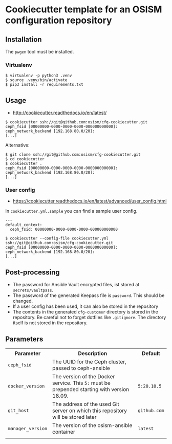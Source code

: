# Cookiecutter template for an OSISM configuration repository

## Installation

The `pwgen` tool must be installed.

### Virtualenv

```
$ virtualenv -p python3 .venv
$ source .venv/bin/activate
$ pip3 install -r requirements.txt
```


## Usage

* http://cookiecutter.readthedocs.io/en/latest/

```
$ cookiecutter ssh://git@github.com:osism/cfg-cookiecutter.git
ceph_fsid [00000000-0000-0000-0000-000000000000]:
ceph_network_backend [192.168.80.0/20]:
[...]
```

Alternative:

```
$ git clone ssh://git@github.com:osism/cfg-cookiecutter.git
$ cd cookiecutter
$ cookiecutter .
ceph_fsid [00000000-0000-0000-0000-000000000000]:
ceph_network_backend [192.168.80.0/20]:
[...]
```

### User config

* https://cookiecutter.readthedocs.io/en/latest/advanced/user_config.html

In ``cookiecutter.yml.sample`` you can find a sample user config.

```
---
default_context:
  ceph_fsid: 00000000-0000-0000-0000-000000000000
```

```
$ cookiecutter --config-file cookiecutter.yml ssh://git@github.com:osism/cfg-cookiecutter.git
ceph_fsid [00000000-0000-0000-0000-000000000000]:
ceph_network_backend [192.168.80.0/20]:
[...]
```

## Post-processing

* The password for Ansible Vault encrypted files, ist stored at ``secrets/vaultpass``.
* The password of the generated Keepass file is ``password``. This should be changed.
* If a user config has been used, it can also be stored in the repository
* The contents in the generated ``cfg-customer`` directory is stored in the repository.
  Be careful not to forget dotfiles like ``.gitignore``. The directory itself is not
  stored in the repository.

## Parameters

<table>
  <tr>
    <th>Parameter</th>
    <th>Description</th>
    <th>Default</th>
  </tr>
  <tr>
    <td><code>ceph_fsid</code></td>
    <td>The UUID for the Ceph cluster, passed to ceph-ansible</td>
    <td></td>
  </tr>
  <tr>
    <td><code>docker_version</code></td>
    <td>The version of the Docker service. This <code>5:</code> must be prepended starting with version 18.09.</td>
    <td><code>5:20.10.5</code></td>
  </tr>
  <tr>
    <td><code>git_host</code></td>
    <td>The address of the used Git server on which this repository will be stored later</td>
    <td><code>github.com</code></td>
  </tr>
  <tr>
    <td><code>manager_version</code></td>
    <td>The version of the osism-ansible container</td>
    <td><code>latest</code></td>
  </tr>
  <tr>
    <td></td>
    <td></td>
    <td></td>
  </tr>
</table>
